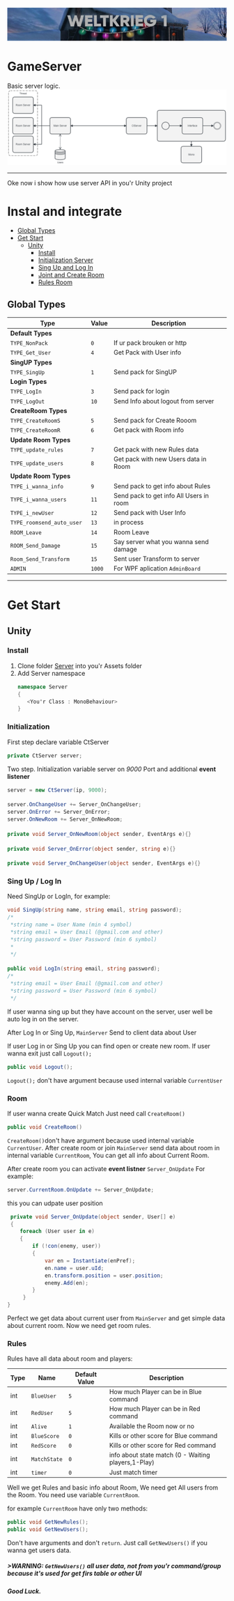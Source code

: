 ![banner](UGV2p2CjOYU.jpg)

# GameServer
Basic server logic.
![Datagram](/diagram.jpg)

***

Oke now i show how use server API in you'r Unity project
# Instal and integrate
* [Global Types](#global-types)
* [Get Start](#get-start)
  * [Unity](#unity)
    * [Install](#install)
    * [Initialization Server](#initialization)
    * [Sing Up and Log In](#sing-up--log-in)
    * [Joint and Create Room](#room)
    * [Rules Room](#rules)

## Global Types

| Type | Value | Description |
| --- |--- | --- |
| **Default Types** |
| `TYPE_NonPack` |`0`| If ur pack brouken or http |
| `TYPE_Get_User` |`4`| Get Pack with User info |
| **SingUP Types** |
| `TYPE_SingUp` | `1 `| Send pack for SingUP |
| **Login Types** |
| `TYPE_LogIn` | `3 `| Send pack for login |
| `TYPE_LogOut` | `10 `|Send Info about logout from server  |
|**CreateRoom Types** |
| `TYPE_CreateRoomS` | `5 `| Send pack for Create Rooom |
| `TYPE_CreateRoomR` | `6 `| Get pack with Room info  |
|**Update Room Types** |
| `TYPE_update_rules` | `7 `| Get pack with new Rules data |
| `TYPE_update_users` | `8 `| Get pack with new Users data in Room  |
|**Update Room Types** |
| `TYPE_i_wanna_info` | `9`| Send pack to get info about Rules  |
| `TYPE_i_wanna_users` | `11`|Send pack to get info All Users in room  |
| `TYPE_i_newUser` | `12`| Send pack with User Info |
| `TYPE_roomsend_auto_user ` | `13`| in process |
| `ROOM_Leave  ` | `14`| Room Leave |
| `ROOM_Send_Damage ` | `15`| Say server what you wanna send damage|
| `Room_Send_Transform   ` | `15`| Sent user Transform to server |
| `ADMIN ` | `1000`| For WPF aplication  `AdminBoard` |



***

# Get Start
## Unity
### Install
   1. Clone folder [Server](Client/Assets) into you'r Assets folder
   2. Add Server namespace
      ```cs
      namespace Server
      {
         <You'r Class : MonoBehaviour>
      }
      ```
### Initialization
First step declare variable CtServer   
```cs
private CtServer server;
```

Two step. Initialization variable server on _9000_ Port and additional **event listener** 
```cs
server = new CtServer(ip, 9000);

server.OnChangeUser += Server_OnChangeUser;
server.OnError += Server_OnError;
server.OnNewRoom += Server_OnNewRoom;

private void Server_OnNewRoom(object sender, EventArgs e){}

private void Server_OnError(object sender, string e){}

private void Server_OnChangeUser(object sender, EventArgs e){}

```
### Sing Up / Log In
Need SingUp or LogIn, for example:
```cs
void SingUp(string name, string email, string password);
/*
 *string name = User Name (min 4 symbol)
 *string email = User Email (@gmail.com and other)
 *string password = User Password (min 6 symbol)
 *
 */

public void LogIn(string email, string password);
/*
 *string email = User Email (@gmail.com and other)
 *string password = User Password (min 6 symbol)
 */
```
If user wanna sing up but they have account on the server, user well be auto log in on the server.

After Log In or Sing Up, `MainServer` Send to client data about User

If user Log in or Sing Up you can find open or create new room. If user wanna exit just call `Logout();`
```cs
public void Logout();
```
`Logout();` don't have argument because used internal variable `CurrentUser` 
### Room
If user wanna create Quick Match Just need call `CreateRoom()`
```cs
public void CreateRoom()
```
`CreateRoom()`don't have argument because used internal variable `CurrentUser`. After create room or join `MainServer` send data about room in internal variable `CurrentRoom`, You can get all info about Current Room.

After create room you can activate **event listner** `Server_OnUpdate`
For example:
```cs
server.CurrentRoom.OnUpdate += Server_OnUpdate;
```
this you can udpate user position
```cs
 private void Server_OnUpdate(object sender, User[] e)
 {
    foreach (User user in e)
    {
        if (!con(enemy, user))
        {
            var en = Instantiate(enPref);
            en.name = user.uId;
            en.transform.position = user.position;
            enemy.Add(en);
        }
     }
}
```

Perfect we get data about current user from  `MainServer` and get simple data about current room. Now we need get room rules.
### Rules
Rules have all data about room and players:

|Type | Name | Default Value| Description |
|-----|------|--------------|-------------|
| int | `BlueUser` | `5` | How much Player can be in Blue command |
| int | `RedUser` | `5` | How much Player can be in Red command |
| int | `Alive` | `1` | Available the Room now or no |
| int | `BlueScore` | `0` | Kills or other score for Blue command |
| int | `RedScore` | `0` | Kills or other score for Red command |
| int | `MatchState` | `0` | info about state match (0 - Waiting players,1-Play) |
| int | `timer` | `0` | Just match timer |

Well we get Rules and basic info about Room, We need get All users from the Room. You need use variable `CurrentRoom`.

for example `CurrentRoom` have only two methods:
```cs
public void GetNewRules();
public void GetNewUsers();
```
Don't have arguments and don't `return`. Just call `GetNewUsers()` if you wanna get users data.

##### >WARNING: `GetNewUsers()` all user data, not from you'r command/group because it's used for get firs table or other UI

##### Good Luck.







